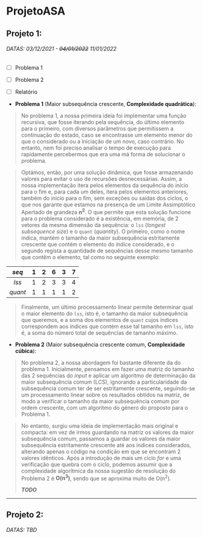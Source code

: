 # ProjetoASA

## Projeto 1:
###### DATAS: 03/12/2021 - ~~04/01/2022~~ 11/01/2022

- [ ] Problema 1
- [ ] Problema 2
- [ ] Relatório



* **Problema 1** (Maior subsequência crescente, **Complexidade quadrática**):

> No problema 1, a nossa primeira ideia foi implementar uma função recursiva, que fosse iterando pela sequência, do último elemento para o primeiro, com diversos parâmetros que permitissem a continuação do estado, caso se encontrasse um elemento menor do que o considerado ou a iniciação de um novo, caso contrário. No entanto, nem foi preciso analisar o tempo de execução para rapidamente percebermos que era uma má forma de solucionar o problema.

> Optámos, então, por uma solução dinâmica, que fosse armazenando valores para evitar o uso de recursões desnecessárias. Assim, a nossa implementação itera pelos elementos da sequência do início para o fim e, para cada um deles, itera pelos elementos anteriores, também do início para o fim, sem exceções ou saídas dos ciclos, o que nos garante que estamos na presença de um Limite Assimptótico Apertado de grandeza **n<sup>2</sup>**.
O que permite que esta solução funcione para o problema considerado é a existência, em memória, de 2 vetores da mesma dimensão da sequência: o `lss` (*longest subsequence size*) e o `quant` (*quantity*). O primeiro, como o nome indica, mantém o tamanho da maior subsequência estritamente crescente que contém o elemento do índice considerado, e o segundo regista a quantidade de sequências desse mesmo tamanho que contêm o elemento, tal como no seguinte exemplo:

<div align="center">

| ***seq*** | **1** | **2** | **6** | **3** | **7** |
|:---------:|:-----:|:-----:|:-----:|:-----:|:-----:|
|   *lss*   |   1   |   2   |   3   |   3   |   4   |
|  *quant*  |   1   |   1   |   1   |   1   |   2   |

</div>

> Finalmente, um último processamento linear permite determinar qual o maior elemento do `lss`, isto é, o tamanho da maior subsequência que queremos, e 
a soma dos elementos de `quant` cujos índices correspondem aos índices que contém esse tal tamanho em `lss`, isto é, a soma do número total de sequências de tamanho máximo.



* **Problema 2** (Maior subsequência crescente comum, **Complexidade cúbica**):

> No problema 2, a nossa abordagem foi bastante diferente da do problema 1. Inicialmente, pensamos em fazer uma matriz do tamanho das 2 sequências do *input* e aplicar um algoritmo de determinação da maior subsequência comum (LCS), ignorando a particularidade da subsequência comum ter de ser estritamente crescente, seguindo-se um processamento linear sobre os resultados obtidos na matriz, de modo a verificar o tamanho da maior subsequência comum por ordem crescente, com um algoritmo do género do proposto para o Problema 1.

> No entanto, surgiu uma ideia de implementação mais original e compacta: em vez de irmos guardando na matriz os valores da maior subsequência comum, passamos a guardar os valores da maior subsequência estritamente crescente até aos índices considerados, alterando apenas o código na condição em que se encontram 2 valores idênticos. Após a introdução de mais um ciclo *for* e uma verificação que quebra com o ciclo, podemos assumir que a complexidade algorítmica da nossa sugestão de resolução do Problema 2 é **O(n<sup>3</sup>)**, sendo que se aproxima muito de O(n<sup>2</sup>).
> 
> ***TODO***

---

## Projeto 2:
###### DATAS: *TBD*

